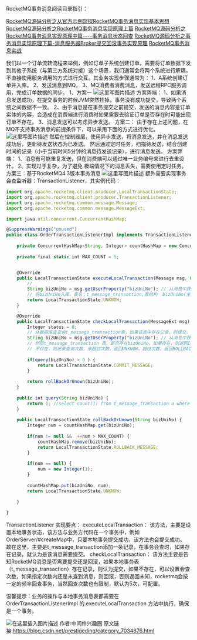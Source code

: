 RocketMQ事务消息阅读目录指引：

[RocketMQ源码分析之从官方示例窥探RocketMQ事务消息实现基本思想](https://blog.csdn.net/prestigeding/article/details/81259646)
[RocketMQ源码分析之RocketMQ事务消息实现原理上篇](https://blog.csdn.net/prestigeding/article/details/81263833)
[RocketMQ源码分析之RocketMQ事务消息实现原理中篇----事务消息状态回查](https://blog.csdn.net/prestigeding/article/details/81275892)
[RocketMQ源码分析之事务消息实现原理下篇-消息服务器Broker提交回滚事务实现原理](https://blog.csdn.net/prestigeding/article/details/81277067)
[RocketMQ事务消息实战](https://blog.csdn.net/prestigeding/article/details/81318980)

我们以一个订单流转流程来举例，例如订单子系统创建订单，需要将订单数据下发到其他子系统（与第三方系统对接）这个场景，我们通常会将两个系统进行解耦，不直接使用服务调用的方式进行交互。其业务实现步骤通常为：
1、A系统创建订单并入库。
2、发送消息到MQ。
3、MQ消费者消费消息，发送远程RPC服务调用，完成订单数据的同步。
1、方案一
![这里写图片描述](https://gitee.com/hezhiyuan007/java-study/raw/master/images/rocketmqSC/e9c553d1-9702-48c3-afbd-365f33007169.png)
方案弊端：
1、如果消息发送成功，在提交事务的时候JVM突然挂掉，事务没有成功提交，导致两个系统之间数据不一致。
2、由于消息是在事务提交之前提交，发送的消息内容是订单实体的内容，会造成在消费端进行消费时如果需要去验证订单是否存在时可能出现订单不存在。
3、消息发送可以考虑异步发送。
方案二：
由于存在上述问题，在MQ不支持事务消息的前提条件下，可以采用下面的方式进行优化。
![这里写图片描述](https://gitee.com/hezhiyuan007/java-study/raw/master/images/rocketmqSC/4d76b174-7fa6-4ec6-87b2-f41d57543723.png)
然后在控制器层，使用异步发送，将消息发送，并在消息发送成功后，更新待发送状态为已发送。
然后通过定时任务，扫描待发送，结合创建时间的记录（小于当前时间5分钟的消息待发送记录），进行消息发送。
方案弊端：
1、消息有可能重复发送，但在消费端可以通过唯一业务编号来进行去重设计。
2、实现过于复杂，为了避免 极端情况下的消息丢失，需要使用定时任务。
方案三：基于RocketMQ4.3版本事务消息
![这里写图片描述](https://gitee.com/hezhiyuan007/java-study/raw/master/images/rocketmqSC/f7937487-50c5-4939-b693-b8f74a39c912.png)
额外需要实现事务会查监听器：TransactionListener，其实例代码：
```js 
import org.apache.rocketmq.client.producer.LocalTransactionState;
import org.apache.rocketmq.client.producer.TransactionListener;
import org.apache.rocketmq.common.message.Message;
import org.apache.rocketmq.common.message.MessageExt;

import java.util.concurrent.ConcurrentHashMap;

@SuppressWarnings("unused")
public class OrderTransactionListenerImpl implements TransactionListener {
	
	private ConcurrentHashMap<String, Integer> countHashMap = new ConcurrentHashMap<>();
	
	private final static int MAX_COUNT = 5;


	@Override
    public LocalTransactionState executeLocalTransaction(Message msg, Object arg) {
        // 
    	String bizUniNo = msg.getUserProperty("bizUniNo"); // 从消息中获取业务唯一ID。
    	// 将bizUniNo入库，表名：t_message_transaction,表结构  bizUniNo(主键),业务类型。
        return LocalTransactionState.UNKNOW;
    }

    @Override
    public LocalTransactionState checkLocalTransaction(MessageExt msg) {
        Integer status = 0;
        // 从数据库查查询t_message_transaction表，如果该表中存在记录，则提交，
        String bizUniNo = msg.getUserProperty("bizUniNo"); // 从消息中获取业务唯一ID。
        // 然后t_message_transaction 表，是否存在bizUniNo，如果存在，则返回COMMIT_MESSAGE，
        // 不存在，则记录查询次数，未超过次数，返回UNKNOW，超过次数，返回ROLLBACK_MESSAGE
        
        if(query(bizUniNo) > 0 ) {
        	return LocalTransactionState.COMMIT_MESSAGE;
        }
        
        return rollBackOrUnown(bizUniNo);
    }
    
    public int query(String bizUniNo) {
    	return 1; //select count(1) from t_message_transaction a where a.biz_uni_no=#{bizUniNo}
    }
    
    public LocalTransactionState rollBackOrUnown(String bizUniNo) {
    	Integer num = countHashMap.get(bizUniNo);
    	
    	if(num != null &&  ++num > MAX_COUNT) {
    		countHashMap.remove(bizUniNo);
    		return LocalTransactionState.ROLLBACK_MESSAGE;
    	}
    	
    	if(num == null) {
    		num = new Integer(1);
    	}
    	
    	countHashMap.put(bizUniNo, num);
    	return LocalTransactionState.UNKNOW;
    	
    }
  
}
```

TransactionListener 实现要点：
executeLocalTransaction：
该方法，主要是设置本地事务状态，该方法与业务方代码在一个事务中，例如OrderServer/#createMap中，只要本地事务提交成功，该方法也会提交成功。
故在这里，主要是t_message_transaction添加一条记录，在事务会查时，如果存在记录，就认为是该消息需要提交。
checkLocalTransaction：
该方法主要是告知RocketMQ消息是否需要提交还是回滚，如果本地事务表（t_message_transaction）存在记录，则认为提交，如果不存在，可以设置会查次数，如果指定次数内还是未查到消息，则回滚，否则返回未知，rocketmq会按一定的频率回查事务，当然回查次数也有限制，默认为5次，可配置。

温馨提示：业务的操作与本地事务消息表都需要在 OrderTransactionListenerImpl 的 executeLocalTransaction 方法中执行，确保是一个事务。

![在这里插入图片描述](https://gitee.com/hezhiyuan007/java-study/raw/master/images/rocketmqSC/1ff79098-a92e-456c-91cf-1b85b31c309a.png)
作者:中间件兴趣圈  原文链接:https://blog.csdn.net/prestigeding/category_7034876.html
